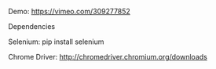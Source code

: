 Demo: https://vimeo.com/309277852


Dependencies

Selenium: pip install selenium

Chrome Driver: http://chromedriver.chromium.org/downloads
